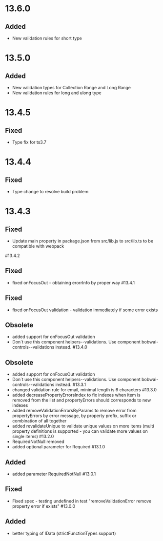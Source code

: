 # 13.6.0
## Added
- New validation rules for short type

# 13.5.0
## Added
- New validation types for Collection Range and Long Range
- New validation rules for long and ulong type

# 13.4.5
## Fixed
- Type fix for ts3.7

# 13.4.4
## Fixed
- Type change to resolve build problem

# 13.4.3
## Fixed
- Update main property in package.json from src/lib.js to src/lib.ts to be compatible with webpack

#13.4.2
## Fixed
- fixed onFocusOut - obtaining erorrInfo by proper way
#13.4.1
## Fixed
- fixed onFocusOut validation - validation immediately if some error exists
## Obsolete
- added support for onFocusOut validation
- Don´t use this component helpers--validations. Use component bobwai-controls--validations instead.
#13.4.0
## Obsolete
- added support for onFocusOut validation
- Don´t use this component helpers--validations. Use component bobwai-controls--validations instead.
#13.3.1
- changed validation rule for email, minimal length is 6 characters
#13.3.0
- added decreasePropertyErrorsIndex to fix indexes when item is removed from the list and propertyErrors should corresponds to new indexes
- added removeValidationErrorsByParams to remove error from propertyErrors by error message, by property prefix, suffix or combination of all together
- added revalidateUnique to validate unique values on more items (multi property definitions is supported - you can validate more values on single items)
#13.2.0
- RequiredNotNull removed
- added optional parameter for Required
#13.1.0
## Added
- added parameter RequiredNotNull
#13.0.1
## Fixed
- Fixed spec - testing undefined in test "removeValidationError remove property error if exists"
#13.0.0
## Added
- better typing of IData (strictFunctionTypes support)
